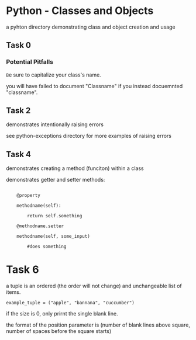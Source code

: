 
# Python - Classes and Objects


a pyhton directory demonstrating class and object creation and usage


## Task 0


### Potential Pitfalls

`B`e sure to capitalize your class's name.

you will have failed to document "Classname" if you instead docuemnted "classname".

## Task 2

demonstrates intentionally raising errors

see python-exceptions directory for more examples of raising errors


## Task 4

demonstrates creating a method (funciton) within a class

demonstrates getter and setter methods:


```

    @property

    methodname(self):

        return self.something

    @methodname.setter

    methodname(self, some_input)

        #does something

```

# Task 6

a tuple is an ordered (the order will not change) and unchangeable list of items.

`example_tuple = ("apple", "bannana", "cuccumber")`

if the size is 0, only prirnt the single blank line.

the format of the position parameter is (number of blank lines above square, number of spaces before the square  starts)
